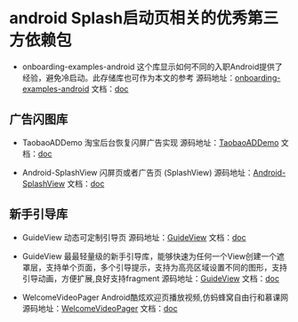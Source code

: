 # android Splash启动页相关的优秀第三方依赖包

* onboarding-examples-android 这个库显示如何不同的入职Android提供了经验，避免冷启动。此存储库也可作为本文的参考
源码地址：[onboarding-examples-android](https://github.com/saulmm/onboarding-examples-android) 文档：[doc](https://github.com/saulmm/onboarding-examples-android/blob/master/README.md)

## 广告闪图库

* TaobaoADDemo 淘宝后台恢复闪屏广告实现
源码地址：[TaobaoADDemo](https://github.com/lixplor/TaobaoADDemo) 文档：[doc](https://github.com/lixplor/TaobaoADDemo/blob/master/README.md)

* Android-SplashView 闪屏页或者广告页 (SplashView) 
源码地址：[Android-SplashView](https://github.com/jkyeo/Android-SplashView) 文档：[doc](https://github.com/jkyeo/Android-SplashView/blob/master/README.md)


## 新手引导库

* GuideView 动态可定制引导页
源码地址：[GuideView](https://github.com/llxdaxia/GuideView) 文档：[doc](https://github.com/llxdaxia/GuideView/blob/master/README.md)

* GuideView 最最轻量级的新手引导库，能够快速为任何一个View创建一个遮罩层，支持单个页面，多个引导提示，支持为高亮区域设置不同的图形，支持引导动画，方便扩展,良好支持fragment
源码地址：[GuideView](https://github.com/binIoter/GuideView) 文档：[doc](https://github.com/binIoter/GuideView/blob/master/README.md)

* WelcomeVideoPager Android酷炫欢迎页播放视频,仿蚂蜂窝自由行和慕课网 
源码地址：[WelcomeVideoPager](https://github.com/linglongxin24/WelcomeVideoPager) 文档：[doc](https://github.com/linglongxin24/WelcomeVideoPager/blob/master/README.md)